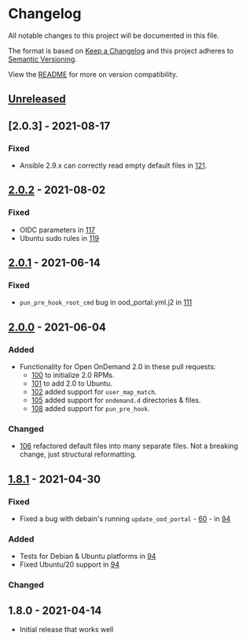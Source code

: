 # Changelog

All notable changes to this project will be documented in this file.

The format is based on [Keep a Changelog](http://keepachangelog.com/en/1.0.0/)
and this project adheres to [Semantic Versioning](http://semver.org/spec/v2.0.0.html).

View the [README](README#version-compatibility) for more on version compatibility.

## [Unreleased]

## [2.0.3] - 2021-08-17

### Fixed

- Ansible 2.9.x can correctly read empty default files in [121](https://github.com/OSC/ood-ansible/pull/121).

## [2.0.2] - 2021-08-02

### Fixed

- OIDC parameters in [117](https://github.com/OSC/ood-ansible/pull/117)
- Ubuntu sudo rules in [119](https://github.com/OSC/ood-ansible/pull/119)

## [2.0.1] - 2021-06-14

### Fixed

- `pun_pre_hook_root_cmd` bug in ood_portal.yml.j2 in [111](https://github.com/OSC/ood-ansible/pull/111)

## [2.0.0] - 2021-06-04

### Added

- Functionality for Open OnDemand 2.0 in these pull requests:
  - [100](https://github.com/OSC/ood-ansible/pull/100) to initialize 2.0 RPMs.
  - [101](https://github.com/OSC/ood-ansible/pull/101) to add 2.0 to Ubuntu.
  - [102](https://github.com/OSC/ood-ansible/pull/102) added support for `user_map_match`.
  - [105](https://github.com/OSC/ood-ansible/pull/105) added support for `ondemand.d` directories & files.
  - [108](https://github.com/OSC/ood-ansible/pull/108) added support for `pun_pre_hook`.

### Changed

- [106](https://github.com/OSC/ood-ansible/pull/106) refactored default files into many separate
  files.  Not a breaking change, just structural reformatting.

## [1.8.1] - 2021-04-30

### Fixed

- Fixed a bug with debain's running `update_ood_portal` - [60](https://github.com/OSC/ood-ansible/pull/60) -
  in [94](https://github.com/OSC/ood-ansible/pull/94)

### Added

- Tests for Debian & Ubuntu platforms in [94](https://github.com/OSC/ood-ansible/pull/94)
- Fixed Ubuntu/20 support in [94](https://github.com/OSC/ood-ansible/pull/94)

### Changed

## 1.8.0 - 2021-04-14

- Initial release that works well

[Unreleased]: https://github.com/OSC/ood-ansible/compare/v2.0.2...HEAD
[2.0.2]: https://github.com/OSC/ondemand/compare/v2.0.1...v2.0.2
[2.0.1]: https://github.com/OSC/ondemand/compare/v2.0.0...v2.0.1
[2.0.0]: https://github.com/OSC/ondemand/compare/v1.8.1...v2.0.0
[1.8.1]: https://github.com/OSC/ondemand/compare/v1.8.0...v1.8.1
